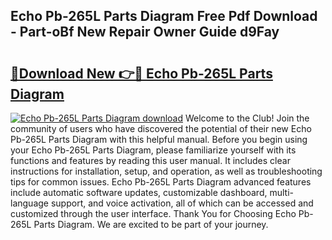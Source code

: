## Echo Pb-265L Parts Diagram Free Pdf Download - Part-oBf New Repair Owner Guide d9Fay

# <h2><a href="http://dfnmyi.blite.top/?on=Echo+Pb-265L+Parts+Diagram">🔗Download New 👉🔴 Echo Pb-265L Parts Diagram</a></h2>

[![Echo Pb-265L Parts Diagram download](https://i.imgur.com/lujVjoI.png)](http://dfnmyi.blite.top/?on=Echo+Pb-265L+Parts+Diagram)
Welcome to the Club! Join the community of users who have discovered the potential of their new Echo Pb-265L Parts Diagram with this helpful manual. Before you begin using your Echo Pb-265L Parts Diagram, please familiarize yourself with its functions and features by reading this user manual. It includes clear instructions for installation, setup, and operation, as well as troubleshooting tips for common issues. Echo Pb-265L Parts Diagram advanced features include automatic software updates, customizable dashboard, multi-language support, and voice activation, all of which can be accessed and customized through the user interface. Thank You for Choosing Echo Pb-265L Parts Diagram. We are excited to be part of your journey.
